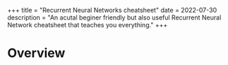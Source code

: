 +++
title = "Recurrent Neural Networks cheatsheet"
date = 2022-07-30
description = "An acutal beginer friendly but also useful Recurrent Neural Network cheatsheet that teaches you everything."
+++

# Overview


